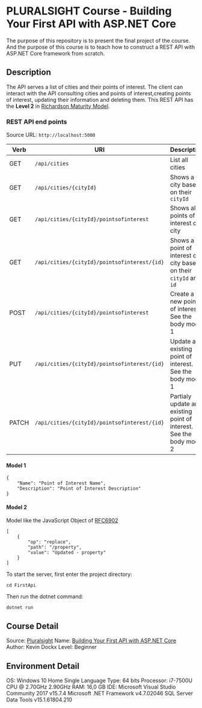 # PLURALSIGHT Course - Building Your First API with ASP.NET Core 

The purpose of this repository is to present the final project of the course. And the purpose of this course is to teach how to construct a REST API with ASP.NET Core framework from scratch.

## Description

The API serves a list of cities and their points of interest. The client can interact with the API consulting cities and points of interest,creating points of interest, updating their information and deleting them. This REST API has the **Level 2** in [Richardson Maturity Model](https://martinfowler.com/articles/richardsonMaturityModel.html).

### REST API end points

Source URL: `http://localhost:5000`

| Verb | URI | Description |
| ---- | --- | ----------- |
| GET | `/api/cities` | List all cities |
| GET | `/api/cities/{cityId}` | Shows a city based on their `cityId` |
| GET | `/api/cities/{cityId}/pointsofinterest` | Shows all points of interest of a city |
| GET | `/api/cities/{cityId}/pointsofinterest/{id}` | Shows a point of interest of a city based on their `cityId` and `id` |
| POST | `/api/cities/{cityId}/pointsofinterest` | Create a new point of interest. See the body model 1 |
| PUT | `/api/cities/{cityId}/pointsofinterest/{id}` | Update an existing point of interest. See the body model 1 |
| PATCH | `/api/cities/{cityId}/pointsofinterest/{id}` | Partialy update an existing point of interest. See the body model 2 |

#### Model 1
```
{
    "Name": "Point of Interest Name",
    "Description": "Point of Interest Description"
}
```

#### Model 2
Model like the JavaScript Object of [RFC6902](https://tools.ietf.org/html/rfc6902)

```
[
    {
        "op": "replace",
        "path": "/property",
        "value": "Updated - property"
    }
]
```

To start the server, first enter the project directory:
```
cd FirstApi
```

Then run the dotnet command:
```
dotnet run
```

## Course Detail

Source: [Pluralsight](http://www.pluralsight.com/)
Name: [Building Your First API with ASP.NET Core](https://app.pluralsight.com/library/courses/asp-dotnet-core-api-building-first/description)
Author: Kevin Dockx
Level: Beginner

## Environment Detail

OS: Windows 10 Home Single Language
Type: 64 bits
Processor: i7-7500U CPU @ 2.70GHz 2.90GHz
RAM: 16,0 GB
IDE: Microsoft Visual Studio Community 2017 v15.7.4
Microsoft .NET Framework v4.7.02046
SQL Server Data Tools v15.1.61804.210